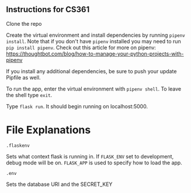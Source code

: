 ## Instructions for CS361
Clone the repo

Create the virtual environment and install dependencies by running `pipenv install`. Note that if you don't have `pipenv` installed you may need to run `pip install pipenv`. Check out this article for more on pipenv: https://thoughtbot.com/blog/how-to-manage-your-python-projects-with-pipenv

If you install any additional dependencies, be sure to push your update Pipfile as well. 

To run the app, enter the virtual environment with `pipenv shell`. To leave the shell type `exit`.

Type `flask run`. It should begin running on localhost:5000. 

# File Explanations

`.flaskenv` 

Sets what context flask is running in. If `FLASK_ENV` set to development, debug mode will be on. `FLASK_APP` is used to specify how to load the app. 

`.env`

Sets the database URI and the SECRET_KEY
